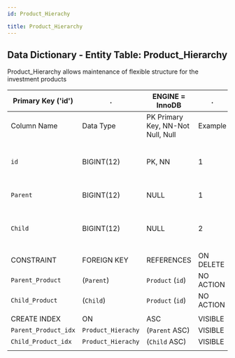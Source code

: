 ```yaml
---
id: Product_Hierachy

title: Product_Hierarchy
---
```


## Data Dictionary - Entity Table: Product_Hierarchy

Product_Hierarchy allows maintenance of flexible structure for the investment products

| Primary Key ('id')|.|ENGINE = InnoDB|.|.|
|---|---|---|---|---|
|Column Name|Data Type|PK Primary Key, NN-Not Null, Null|Example|Comments|
||
|`id`|BIGINT(12)|PK, NN|1|PrimaryKey-ID, Not Null (auto creates)|
|`Parent`|BIGINT(12)|NULL|1|Top of hierarchy (parent)|
|`Child`|BIGINT(12)|NULL|2|Under parent hierarchy (child)|
||
|CONSTRAINT|FOREIGN KEY|REFERENCES|ON DELETE|ON UPDATE|
|`Parent_Product`|(`Parent`)|`Product` (`id`)| NO ACTION|NO ACTION|
|`Child_Product`|(`Child`)|`Product` (`id`)| NO ACTION|NO ACTION|
||
|CREATE INDEX|ON|ASC|VISIBLE|.|
|`Parent_Product_idx`|`Product_Hierachy`|(`Parent` ASC)| VISIBLE|.|
|`Child_Product_idx`|`Product_Hierachy`|(`Child` ASC)| VISIBLE|.|
||
 
